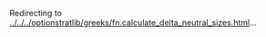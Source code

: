 Redirecting to
[../../../optionstratlib/greeks/fn.calculate_delta_neutral_sizes.html](../../../optionstratlib/greeks/fn.calculate_delta_neutral_sizes.html)\...
